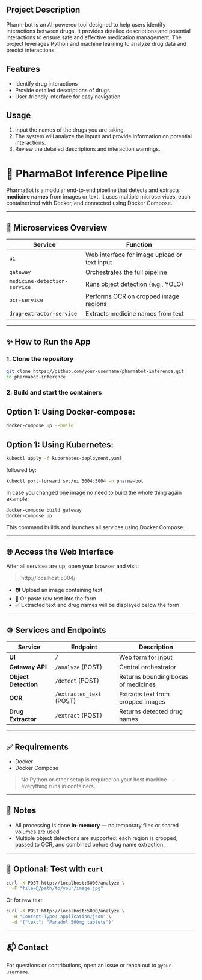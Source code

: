## Project Description

Pharm-bot is an AI-powered tool designed to help users identify interactions between drugs. It provides detailed descriptions and potential interactions to ensure safe and effective medication management. The project leverages Python and machine learning to analyze drug data and predict interactions.

## Features

- Identify drug interactions
- Provide detailed descriptions of drugs
- User-friendly interface for easy navigation

## Usage

1. Input the names of the drugs you are taking.
2. The system will analyze the inputs and provide information on potential interactions.
3. Review the detailed descriptions and interaction warnings.

# 💊 PharmaBot Inference Pipeline

PharmaBot is a modular end-to-end pipeline that detects and extracts **medicine names** from images or text. It uses multiple microservices, each containerized with Docker, and connected using Docker Compose.

---

## 🧠 Microservices Overview

| Service                      | Function                                     |
| ---------------------------- | -------------------------------------------- |
| `ui`                         | Web interface for image upload or text input |
| `gateway`                    | Orchestrates the full pipeline               |
| `medicine-detection-service` | Runs object detection (e.g., YOLO)           |
| `ocr-service`                | Performs OCR on cropped image regions        |
| `drug-extractor-service`     | Extracts medicine names from text            |

---

## ✨ How to Run the App

### 1. Clone the repository

```bash
git clone https://github.com/your-username/pharmabot-inference.git
cd pharmabot-inference
```

### 2. Build and start the containers

## Option 1: Using Docker-compose:

```bash
docker-compose up --build
```

## Option 1: Using Kubernetes:

```bash
kubectl apply -f kubernetes-deployment.yaml
```

followed by:

```bash
kubectl port-forward svc/ui 5004:5004 -n pharma-bot
```

In case you changed one image no need to build the whole thing again
example:

```bash
docker-compose build gateway
docker-compose up
```

This command builds and launches all services using Docker Compose.

---

## 🌐 Access the Web Interface

After all services are up, open your browser and visit:

> http://localhost:5004/

- 📷 Upload an image containing text
- 💬 Or paste raw text into the form
- ✅ Extracted text and drug names will be displayed below the form

---

## ⚙️ Services and Endpoints

| Service              | Endpoint                 | Description                         |
| -------------------- | ------------------------ | ----------------------------------- |
| **UI**               | `/`                      | Web form for input                  |
| **Gateway API**      | `/analyze` (POST)        | Central orchestrator                |
| **Object Detection** | `/detect` (POST)         | Returns bounding boxes of medicines |
| **OCR**              | `/extracted_text` (POST) | Extracts text from cropped images   |
| **Drug Extractor**   | `/extract` (POST)        | Returns detected drug names         |

---

## ✅ Requirements

- Docker
- Docker Compose

> No Python or other setup is required on your host machine — everything runs in containers.

---

## 📌 Notes

- All processing is done **in-memory** — no temporary files or shared volumes are used.
- Multiple object detections are supported: each region is cropped, passed to OCR, and combined before drug name extraction.

---

## 🧪 Optional: Test with `curl`

```bash
curl -X POST http://localhost:5000/analyze \
  -F "file=@/path/to/your/image.jpg"
```

Or for raw text:

```bash
curl -X POST http://localhost:5000/analyze \
  -H "Content-Type: application/json" \
  -d '{"text": "Panadol 500mg tablets"}'
```

---

## 📬 Contact

For questions or contributions, open an issue or reach out to `@your-username`.

